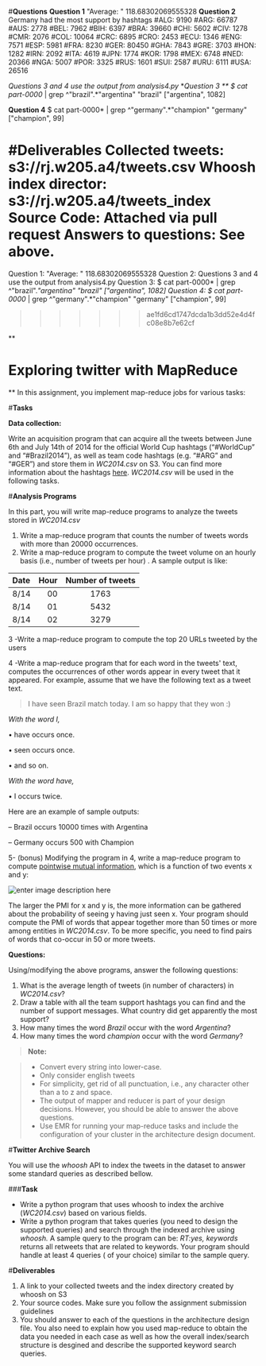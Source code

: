 #**Questions**
**Question 1**
"Average: "     118.68302069555328
**Question 2**
Germany had the most support by hashtags
\#ALG:	9190
\#ARG:	66787
\#AUS:	2778
\#BEL:	7962
\#BIH:	6397
\#BRA:	39660
\#CHI:	5602
\#CIV:	1278
\#CMR:	2076
\#COL:	10064
\#CRC:	6895
\#CRO:	2453
\#ECU:	1346
\#ENG:	7571
\#ESP:	5981
\#FRA:	8230
\#GER:	80450
\#GHA:	7843
\#GRE:	3703
\#HON:	1282
\#IRN:	2092
\#ITA:	4619
\#JPN:	1774
\#KOR:	1798
\#MEX:	6748
\#NED:	20366
\#NGA:	5007
\#POR:	3325
\#RUS:	1601
\#SUI:	2587
\#URU:	6111
\#USA:	26516

*Questions 3 and 4 use the output from analysis4.py*
**Question 3 **
$ cat part-0000* | grep ^\"brazil\".*\"argentina\"
	"brazil"        ["argentina", 1082]
	
**Question 4**
$ cat part-0000* | grep ^\"germany\".*\"champion\"
	"germany"       ["champion", 99]
	
#**Deliverables**
Collected tweets: s3://rj.w205.a4/tweets.csv
Whoosh index director: s3://rj.w205.a4/tweets_index
Source Code: Attached via pull request
Answers to questions: See above.
=======
Question 1: "Average: "     118.68302069555328
Question 2:
Questions 3 and 4 use the output from analysis4.py
Question 3: $ cat part-0000* | grep ^\"brazil\".*\"argentina\"
	"brazil"        ["argentina", 1082]
Question 4: $ cat part-0000* | grep ^\"germany\".*\"champion\"
	"germany"       ["champion", 99]
>>>>>>> ae1fd6cd1747dcda1b3dd52e4d4fc08e8b7e62cf

**

**Exploring twitter with MapReduce**
=============

**
In this assignment, you implement map-reduce jobs for various tasks:


#**Tasks**

**Data collection:** 
 
 Write an acquisition program that can acquire all the tweets between June 6th and July 14th of 2014 for the official World Cup hashtags (“#WorldCup” and “#Brazil2014”), as well as team code hashtags (e.g. “#ARG” and “#GER”) and store them in *WC2014.csv* on S3. You can find more information about the hashtags [here](https://blog.twitter.com/en-gb/2014/follow-the-2014-world-cup-on-twitter). *WC2014.csv* will be used in the following tasks.

#**Analysis Programs**

 In this part, you will write map-reduce programs to analyze the tweets stored in *WC2014.csv*
 
 1. Write a map-reduce program that counts the number of tweets words with more than 20000 occurrences.
 2. Write a map-reduce program to compute the tweet volume on an hourly basis (i.e., number of tweets per hour) .  A sample output is like:

| Date     | Hour | Number of tweets   |
| :------- | ----: | :---: |
| 8/14 | 00|  1763    |
| 8/14     | 01   |   5432   |
| 8/14     | 02    |  3279  |

 3  -Write a map-reduce program to compute the top 20 URLs tweeted by the users
 
 4  -Write a map-reduce program that for each word in the tweets' text,  computes the occurrences of other words appear in every tweet that it appeared.
For example, assume that we have the following text as a tweet text.

> I have seen Brazil match today. I am so happy that they won :)

*With the word I,*

• have occurs once.

• seen occurs once.

• and so on.

*With the word have,*

• I occurs twice.

Here are an example of sample outputs:

– Brazil occurs 10000 times with Argentina

– Germany occurs 500 with Champion


 

5- (bonus) Modifying the program in 4, write a map-reduce program to compute [pointwise mutual information](http://en.wikipedia.org/wiki/Pointwise_mutual_information), which is a function of two events x and y:

  ![enter image description here](http://www.sciweavers.org/upload/Tex2Img_1427156570/render.png)
  
  The larger the  PMI for x and y is, the more information can be gathered about the probability of seeing y having just seen x. Your program should compute the PMI of words  that appear together more than 50 times or more among entities in *WC2014.csv*. To be more specific,  you need to find pairs of words that co-occur in 50 or more tweets. 



**Questions:** 

Using/modifying the above programs, answer the following questions:

 1. What is the average length of tweets (in number of characters) in *WC2014.csv*?
 2. Draw a table with all the team support hashtags you can find and the number of support messages. What country did get apparently the most support?
 3. How many times the word *Brazil* occur with the word *Argentina*?
 4. How many times the word *champion* occur with the word *Germany*?


> **Note:**

> -  Convert every string into lower-case.
> -  Only consider english tweets
> -  For simplicity, get rid of all punctuation, i.e., any character other than a to z and space. 
> - The output of mapper and reducer is part of your design decisions. However, you should be able to answer the above questions.
> - Use EMR for running your map-reduce tasks and include the configuration of your cluster in the architecture design document.



#**Twitter Archive Search**

You will use the *whoosh* API to index the tweets in the dataset to answer some standard queries as described bellow.

###**Task**

 - Write a python program that uses whoosh to index the archive (*WC2014.csv*) based on various fields.
 - Write a python program that takes queries (you need to design the supported queries)  and search through the indexed archive using *whoosh.* A sample query to the program can be: *RT:yes, keywords* returns all retweets  that are related to keywords. Your program should handle at least 4 queries ( of your choice) similar to the sample query.



#**Deliverables**

 1. A link to your collected tweets and the index directory created by whoosh on S3
 2. Your source codes. Make sure you follow the assignment submission guidelines 
 2. You should  answer to each of the questions in the architecture design file. You also need to explain how you used map-reduce to obtain the data you needed in each case as well as how the overall index/search structure is desgined and describe the supported keyword search queries.
 
 
